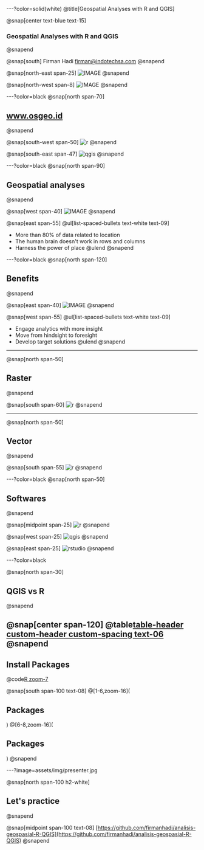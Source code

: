 ---?color=solid(white)
@title[Geospatial Analyses with R and QGIS]

@snap[center text-blue text-15]
### Geospatial Analyses with R and QGIS
@snapend

@snap[south]
Firman Hadi
firman@indotechsa.com
@snapend

@snap[north-east span-25]
![IMAGE](assets/img/osgeo-id.png)
@snapend

@snap[north-west span-8]
![IMAGE](assets/img/untan.png)
@snapend

---?color=black
@snap[north span-70]
## www.osgeo.id
@snapend

@snap[south-west span-50]
![r](assets/img/osgeo1.png)
@snapend


@snap[south-east span-47]
![qgis](assets/img/osgeo2.png)
@snapend




---?color=black
@snap[north span-90]
## Geospatial analyses
@snapend

@snap[west span-40]
![IMAGE](assets/img/gis_layers.jpg)
@snapend

@snap[east span-55]
@ul[list-spaced-bullets text-white text-09]
- More than 80% of data related to location
- The human brain doesn't work in rows and columns
- Harness the power of place
@ulend
@snapend


---?color=black
@snap[north span-120]
## Benefits
@snapend

@snap[east span-40]
![IMAGE](assets/img/benefits.png)
@snapend

@snap[west span-55]
@ul[list-spaced-bullets text-white text-09]
- Engage analytics with more insight
- Move from hindsight to foresight
- Develop target solutions
@ulend
@snapend


---
@snap[north span-50]
## Raster
@snapend

@snap[south span-60]
![r](assets/img/raster_concept.png)
@snapend

---
@snap[north span-50]
## Vector
@snapend

@snap[south span-55]
![r](assets/img/vector.png)
@snapend

---?color=black
@snap[north span-50]
## Softwares
@snapend

@snap[midpoint span-25]
![r](assets/img/r.jpg)
@snapend


@snap[west span-25]
![qgis](assets/img/qgis.png)
@snapend

@snap[east span-25]
![rstudio](assets/img/RStudio.png)
@snapend


---?color=black


@snap[north span-30]
## QGIS vs R
@snapend

@snap[center span-120]
@table[table-header custom-header custom-spacing text-06](assets/csv/r_vs_qgis.csv)
@snapend
---

## Install Packages


@code[R zoom-7](assets/src/install.R)

@snap[south span-100 text-08]
@[1-6,zoom-16](<h2>Packages</h2>)
@[6-8,zoom-16](<h2>Packages</h2>)
@snapend








---?image=assets/img/presenter.jpg

@snap[north span-100 h2-white]
## Let's practice
@snapend

@snap[midpoint span-100 text-08]
[https://github.com/firmanhadi/analisis-geospasial-R-QGIS](https://github.com/firmanhadi/analisis-geospasial-R-QGIS)
@snapend
